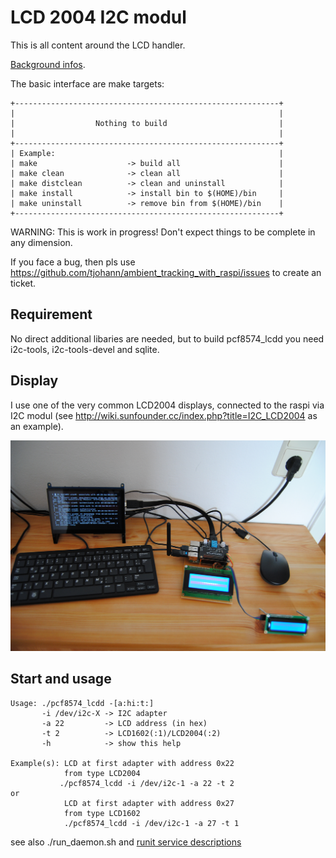 LCD 2004 I2C modul
==================

This is all content around the LCD handler.

[Background infos](../Documentation/knowledge_base.md).

The basic interface are make targets:

    +-----------------------------------------------------------+
    |                                                           |
    |                  Nothing to build                         |
    |                                                           |
    +-----------------------------------------------------------+
    | Example:                                                  |
    | make                    -> build all                      |
    | make clean              -> clean all                      |
    | make distclean          -> clean and uninstall            |
    | make install            -> install bin to $(HOME)/bin     |
    | make uninstall          -> remove bin from $(HOME)/bin    |
    +-----------------------------------------------------------+

WARNING: This is work in progress! Don't expect things to be complete in any dimension.

If you face a bug, then pls use https://github.com/tjohann/ambient_tracking_with_raspi/issues to create an ticket.


Requirement
-----------

No direct additional libaries are needed, but to build pcf8574_lcdd you need i2c-tools, i2c-tools-devel and sqlite.


Display
-------

I use one of the very common LCD2004 displays, connected to the raspi via I2C modul (see http://wiki.sunfounder.cc/index.php?title=I2C_LCD2004 as an example).

![Alt text](../pics/development_environment.jpg?raw=true "LCD2004 and LCD1602 connected")


Start and usage
---------------

```
Usage: ./pcf8574_lcdd -[a:hi:t:]
       -i /dev/i2c-X -> I2C adapter
       -a 22         -> LCD address (in hex)
       -t 2          -> LCD1602(:1)/LCD2004(:2)
       -h            -> show this help

Example(s): LCD at first adapter with address 0x22
            from type LCD2004
           ./pcf8574_lcdd -i /dev/i2c-1 -a 22 -t 2
or
            LCD at first adapter with address 0x27
            from type LCD1602
            ./pcf8574_lcdd -i /dev/i2c-1 -a 27 -t 1
```

see also ./run_daemon.sh and [runit service descriptions](../etc/README.md)
